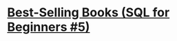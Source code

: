 # [Best-Selling Books (SQL for Beginners #5)](https://www.codewars.com/kata/591127cbe8b9fb05bd00004b)
